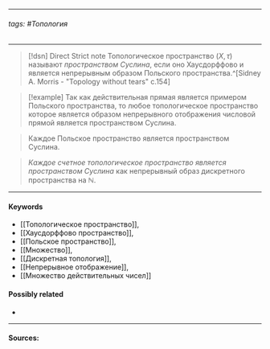 ***
###### tags: #Топология 
***
>[!dsn] Direct Strict note
>Топологическое пространство $(X,\tau)$ называют *пространством Суслина*, если оно Хаусдорффово и является непрерывным образом Польского пространства.^[Sidney A. Morris - "Topology without tears" c.154]

>[!example] 
>Так как действительная прямая является примером Польского пространства, то любое топологическое пространство которое является образом непрерывного отображения числовой прямой является пространством Суслина.

>Каждое Польское пространство является пространством Суслина.

>*Каждое счетное топологическое пространство является пространством Суслина* как непрерывный образ дискретного пространства на $\mathbb{N}$.
***
#### Keywords
- [[Топологическое пространство]],
- [[Хаусдорффово пространство]],
- [[Польское пространство]],
- [[Множество]],
- [[Дискретная топология]],
- [[Непрерывное отображение]],
- [[Множество действительных чисел]]
#### Possibly related
- 
***
#### Sources: